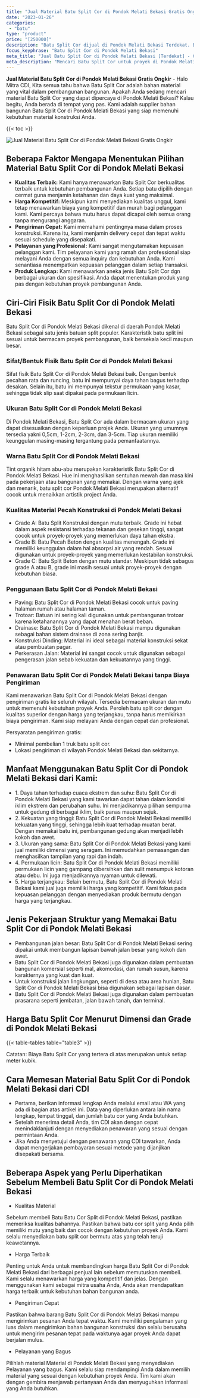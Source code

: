 ```yaml
---
title: "Jual Material Batu Split Cor di Pondok Melati Bekasi Gratis Ongkir"
date: "2023-01-26"
categories:
 - "batu"
type: "product"
price: "[250000]"
description: "Batu Split Cor dijual di Pondok Melati Bekasi Terdekat. Batu Split Cor ini sering dipakai dalam proyek konstruksi sebagai material cor beton yang berkualitas dan awet. Hubungi kami untuk informasi lebih lanjut."
focus_keyphrase: "Batu Split Cor di Pondok Melati Bekasi"
meta_title: "Jual Batu Split Cor di Pondok Melati Bekasi [Terdekat] - CDI"
meta_description: "Mencari Batu Split Cor untuk proyek di Pondok Melati Bekasi? Kami menyediakan Batu Split Cor berkualitas untuk campuran beton. Dapatkan penawaran terbaik sekarang."
---
```


**Jual Material Batu Split Cor di Pondok Melati Bekasi Gratis Ongkir** - Halo Mitra CDI, Kita semua tahu bahwa Batu Split Cor adalah bahan material yang vital dalam pembangunan bangunan. Apakah Anda sedang mencari material Batu Split Cor yang dapat dipercaya di Pondok Melati Bekasi? Kalau begitu, Anda berada di tempat yang pas. Kami adalah supplier bahan bangunan Batu Split Cor di Pondok Melati Bekasi yang siap memenuhi kebutuhan material konstruksi Anda.

{{< toc >}}

![Jual Material Batu Split Cor di Pondok Melati Bekasi Gratis Ongkir](/images/batu/batu-split-01.jpg)

## Beberapa Faktor Mengapa Menentukan Pilihan Material Batu Split Cor di Pondok Melati Bekasi

*   **Kualitas Terbaik:** Kami hanya menawarkan Batu Split Cor berkualitas terbaik untuk kebutuhan pembangunan Anda. Setiap batu dipilih dengan cermat guna menjamin ketahanan dan daya kuat yang maksimal.
*   **Harga Kompetitif:** Meskipun kami menyediakan kualitas unggul, kami tetap menawarkan biaya yang kompetitif dan murah bagi pelanggan kami. Kami percaya bahwa mutu harus dapat dicapai oleh semua orang tanpa mengurangi anggaran.
*   **Pengiriman Cepat:** Kami memahami pentingnya masa dalam proses konstruksi. Karena itu, kami menjamin delivery cepat dan tepat waktu sesuai schedule yang disepakati.
*   **Pelayanan yang Profesional:** Kami sangat mengutamakan kepuasan pelanggan kami. Tim pelayanan kami yang ramah dan professional siap melayani Anda dengan semua inquiry dan kebutuhan Anda. Kami senantiasa menempatkan kepuasan pelanggan dalam setiap transaksi.
*   **Produk Lengkap:** Kami menawarkan aneka jenis Batu Split Cor dgn berbagai ukuran dan spesifikasi. Anda dapat menentukan produk yang pas dengan kebutuhan proyek pembangunan Anda.

## Ciri-Ciri Fisik Batu Split Cor di Pondok Melati Bekasi

Batu Split Cor di Pondok Melati Bekasi dikenal di daerah Pondok Melati Bekasi sebagai satu jenis batuan split populer. Karakteristik batu split ini sesuai untuk bermacam proyek pembangunan, baik bersekala kecil maupun besar.

### Sifat/Bentuk Fisik Batu Split Cor di Pondok Melati Bekasi

Sifat fisik Batu Split Cor di Pondok Melati Bekasi baik. Dengan bentuk pecahan rata dan runcing, batu ini mempunyai daya tahan bagus terhadap desakan. Selain itu, batu ini mempunyai tekstur permukaan yang kasar, sehingga tidak slip saat dipakai pada permukaan licin.

### Ukuran Batu Split Cor di Pondok Melati Bekasi

Di Pondok Melati Bekasi, Batu Split Cor ada dalam bermacam ukuran yang dapat disesuaikan dengan keperluan projek Anda. Ukuran yang umumnya tersedia yakni 0,5cm, 1-2cm, 2-3cm, dan 3-5cm. Tiap ukuran memiliki keunggulan masing-masing tergantung pada pemanfaatannya.

### Warna Batu Split Cor di Pondok Melati Bekasi

Tint organik hitam abu-abu merupakan karakteristik Batu Split Cor di Pondok Melati Bekasi. Hue ini menghasilkan sentuhan mewah dan masa kini pada pekerjaan atau bangunan yang memakai. Dengan warna yang ajek dan menarik, batu split cor Pondok Melati Bekasi merupakan alternatif cocok untuk menaikkan artistik project Anda.

### Kualitas Material Pecah Konstruksi di Pondok Melati Bekasi

*   Grade A: Batu Split Konstruksi dengan mutu terbaik. Grade ini hebat dalam aspek resistansi terhadap tekanan dan gesekan tinggi, sangat cocok untuk proyek-proyek yang memerlukan daya tahan ekstra.
*   Grade B: Batu Pecah Beton dengan kualitas menengah. Grade ini memiliki keunggulan dalam hal absorpsi air yang rendah. Sesuai digunakan untuk proyek-proyek yang memerlukan kestabilan konstruksi.
*   Grade C: Batu Split Beton dengan mutu standar. Meskipun tidak sebagus grade A atau B, grade ini masih sesuai untuk proyek-proyek dengan kebutuhan biasa.

### Penggunaan Batu Split Cor di Pondok Melati Bekasi

*   Paving: Batu Split Cor di Pondok Melati Bekasi cocok untuk paving halaman rumah atau halaman taman.
*   Trotoar: Batuan ini sering kali digunakan untuk pembangunan trotoar karena ketahanannya yang dapat menahan berat beban.
*   Drainase: Batu Split Cor di Pondok Melati Bekasi mampu digunakan sebagai bahan sistem drainase di zona sering banjir.
*   Konstruksi Dinding: Material ini ideal sebagai material konstruksi sekat atau pembuatan pagar.
*   Perkerasan Jalan: Material ini sangat cocok untuk digunakan sebagai pengerasan jalan sebab kekuatan dan kekuatannya yang tinggi.

### Penawaran Batu Split Cor di Pondok Melati Bekasi tanpa Biaya Pengiriman

Kami menawarkan Batu Split Cor di Pondok Melati Bekasi dengan pengiriman gratis ke seluruh wilayah. Tersedia bermacam ukuran dan mutu untuk memenuhi kebutuhan proyek Anda. Peroleh batu split cor dengan kualitas superior dengan harga yang terjangkau, tanpa harus memikirkan biaya pengiriman. Kami siap melayani Anda dengan cepat dan profesional.

Persyaratan pengiriman gratis:

*   Minimal pembelian 1 truk batu split cor.
*   Lokasi pengiriman di wilayah Pondok Melati Bekasi dan sekitarnya.

## Manfaat Menggunakan Batu Split Cor di Pondok Melati Bekasi dari Kami:

*   1\. Daya tahan terhadap cuaca ekstrem dan suhu: Batu Split Cor di Pondok Melati Bekasi yang kami tawarkan dapat tahan dalam kondisi iklim ekstrem dan perubahan suhu. Ini menjadikannya pilihan sempurna untuk gedung di berbagai iklim, baik panas maupun sejuk.
*   2\. Kekuatan yang tinggi: Batu Split Cor di Pondok Melati Bekasi memiliki kekuatan yang tinggi, sehingga lebih kuat terhadap muatan berat. Dengan memakai batu ini, pembangunan gedung akan menjadi lebih kokoh dan awet.
*   3\. Ukuran yang sama: Batu Split Cor di Pondok Melati Bekasi yang kami jual memiliki dimensi yang seragam. Ini memudahkan pemasangan dan menghasilkan tampilan yang rapi dan indah.
*   4\. Permukaan licin: Batu Split Cor di Pondok Melati Bekasi memiliki permukaan licin yang gampang dibersihkan dan sulit menumpuk kotoran atau debu. Ini juga menjadikannya nyaman untuk dilewati.
*   5\. Harga terjangkau: Selain bermutu, Batu Split Cor di Pondok Melati Bekasi kami jual juga memiliki harga yang kompetitif. Kami fokus pada kepuasan pelanggan dengan menyediakan produk bermutu dengan harga yang terjangkau.

## Jenis Pekerjaan Struktur yang Memakai Batu Split Cor di Pondok Melati Bekasi

*   Pembangunan jalan besar: Batu Split Cor di Pondok Melati Bekasi sering dipakai untuk membangun lapisan bawah jalan besar yang kokoh dan awet.
*   Batu Split Cor di Pondok Melati Bekasi juga digunakan dalam pembuatan bangunan komersial seperti mal, akomodasi, dan rumah susun, karena karakternya yang kuat dan kuat.
*   Untuk konstruksi jalan lingkungan, seperti di desa atau area hunian, Batu Split Cor di Pondok Melati Bekasi bisa digunakan sebagai lapisan dasar.
*   Batu Split Cor di Pondok Melati Bekasi juga digunakan dalam pembuatan prasarana seperti jembatan, jalan bawah tanah, dan terminal.

## Harga Batu Split Cor Menurut Dimensi dan Grade di Pondok Melati Bekasi

{{< table-tables table="table3" >}}

Catatan: Biaya Batu Split Cor yang tertera di atas merupakan untuk setiap meter kubik.

## Cara Memesan Material Batu Split Cor di Pondok Melati Bekasi dari CDI

*   Pertama, berikan informasi lengkap Anda melalui email atau WA yang ada di bagian atas artikel ini. Data yang diperlukan antara lain nama lengkap, tempat tinggal, dan jumlah batu cor yang Anda butuhkan.
*   Setelah menerima detail Anda, tim CDI akan dengan cepat menindaklanjuti dengan menyediakan penawaran yang sesuai dengan permintaan Anda.
*   Jika Anda menyetujui dengan penawaran yang CDI tawarkan, Anda dapat mengerjakan pembayaran sesuai metode yang dijanjikan disepakati bersama.

## Beberapa Aspek yang Perlu Diperhatikan Sebelum Membeli Batu Split Cor di Pondok Melati Bekasi

*   Kualitas Material

Sebelum membeli Batu Batu Cor Split di Pondok Melati Bekasi, pastikan memeriksa kualitas bahannya. Pastikan bahwa batu cor split yang Anda pilih memiliki mutu yang baik dan cocok dengan kebutuhan proyek Anda. Kami selalu menyediakan batu split cor bermutu atas yang telah teruji keawetannya.
*   Harga Terbaik

Penting untuk Anda untuk membandingkan harga Batu Split Cor di Pondok Melati Bekasi dari berbagai penjual lain sebelum memutuskan membeli. Kami selalu menawarkan harga yang kompetitif dan jelas. Dengan menggunakan kami sebagai mitra usaha Anda, Anda akan mendapatkan harga terbaik untuk kebutuhan bahan bangunan anda.
*   Pengiriman Cepat

Pastikan bahwa barang Batu Split Cor di Pondok Melati Bekasi mampu mengirimkan pesanan Anda tepat waktu. Kami memiliki pengalaman yang luas dalam mengirimkan bahan bangunan konstruksi dan selalu berusaha untuk mengirim pesanan tepat pada waktunya agar proyek Anda dapat berjalan mulus.
*   Pelayanan yang Bagus

Pilihlah material Material di Pondok Melati Bekasi yang menyediakan Pelayanan yang bagus. Kami selalu siap mendampingi Anda dalam memilih material yang sesuai dengan kebutuhan proyek Anda. Tim kami akan dengan gembira menjawab pertanyaan Anda dan menyuguhkan informasi yang Anda butuhkan.